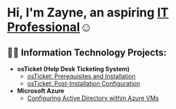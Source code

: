 <h1>Hi, I'm Zayne, an aspiring <a href="https://linkedin.com/in/zayne-oswalt-5512a0262">IT Professional</a>☺</h1>

<h2>👨‍💻 Information Technology Projects:</h2>

- <b>osTicket (Help Desk Ticketing System)</b>
  - [osTicket: Prerequisites and Installation](https://github.com/ZayneOswalt/osticket-prereqs)
  - [osTicket: Post-Installation Configuration](https://github.com/ZayneOswalt/Post-Installation-Configuration)
- <b>Microsoft Azure</b>
  - [Configuring Active Directory within Azure VMs](https://github.com/ZayneOswalt/AzureVM-AD)

